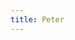 ```yaml
---
title: Peter
---
```


<RedTitleBar
  title="Writings of Peter"
/>

<!--
Problems with Pseudo-Peter and 2 Peter
-->